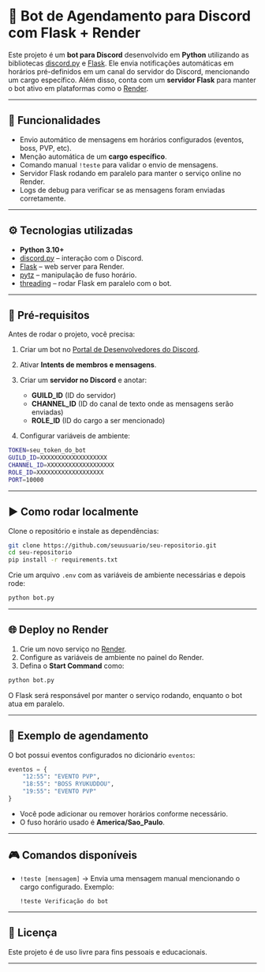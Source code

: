 # 🤖 Bot de Agendamento para Discord com Flask + Render

Este projeto é um **bot para Discord** desenvolvido em **Python** utilizando as bibliotecas [discord.py](https://discordpy.readthedocs.io/) e [Flask](https://flask.palletsprojects.com/).
Ele envia notificações automáticas em horários pré-definidos em um canal do servidor do Discord, mencionando um cargo específico.
Além disso, conta com um **servidor Flask** para manter o bot ativo em plataformas como o [Render](https://render.com/).

---

## 🚀 Funcionalidades

* Envio automático de mensagens em horários configurados (eventos, boss, PVP, etc).
* Menção automática de um **cargo específico**.
* Comando manual `!teste` para validar o envio de mensagens.
* Servidor Flask rodando em paralelo para manter o serviço online no Render.
* Logs de debug para verificar se as mensagens foram enviadas corretamente.

---

## ⚙️ Tecnologias utilizadas

* **Python 3.10+**
* [discord.py](https://discordpy.readthedocs.io/) – interação com o Discord.
* [Flask](https://flask.palletsprojects.com/) – web server para Render.
* [pytz](https://pypi.org/project/pytz/) – manipulação de fuso horário.
* [threading](https://docs.python.org/3/library/threading.html) – rodar Flask em paralelo com o bot.

---

## 📌 Pré-requisitos

Antes de rodar o projeto, você precisa:

1. Criar um bot no [Portal de Desenvolvedores do Discord](https://discord.com/developers/applications).
2. Ativar **Intents de membros e mensagens**.
3. Criar um **servidor no Discord** e anotar:

   * **GUILD\_ID** (ID do servidor)
   * **CHANNEL\_ID** (ID do canal de texto onde as mensagens serão enviadas)
   * **ROLE\_ID** (ID do cargo a ser mencionado)
4. Configurar variáveis de ambiente:

```bash
TOKEN=seu_token_do_bot
GUILD_ID=XXXXXXXXXXXXXXXXXXX
CHANNEL_ID=XXXXXXXXXXXXXXXXXXX
ROLE_ID=XXXXXXXXXXXXXXXXXXX
PORT=10000
```

---

## ▶️ Como rodar localmente

Clone o repositório e instale as dependências:

```bash
git clone https://github.com/seuusuario/seu-repositorio.git
cd seu-repositorio
pip install -r requirements.txt
```

Crie um arquivo `.env` com as variáveis de ambiente necessárias e depois rode:

```bash
python bot.py
```

---

## 🌐 Deploy no Render

1. Crie um novo serviço no [Render](https://render.com/).
2. Configure as variáveis de ambiente no painel do Render.
3. Defina o **Start Command** como:

```bash
python bot.py
```

O Flask será responsável por manter o serviço rodando, enquanto o bot atua em paralelo.

---

## 📜 Exemplo de agendamento

O bot possui eventos configurados no dicionário `eventos`:

```python
eventos = {
    "12:55": "EVENTO PVP",
    "18:55": "BOSS RYUKUDDOU",
    "19:55": "EVENTO PVP"
}
```

* Você pode adicionar ou remover horários conforme necessário.
* O fuso horário usado é **America/Sao\_Paulo**.

---

## 🎮 Comandos disponíveis

* `!teste [mensagem]` → Envia uma mensagem manual mencionando o cargo configurado.
  Exemplo:

  ```
  !teste Verificação do bot
  ```

---

## 📄 Licença

Este projeto é de uso livre para fins pessoais e educacionais.

---
